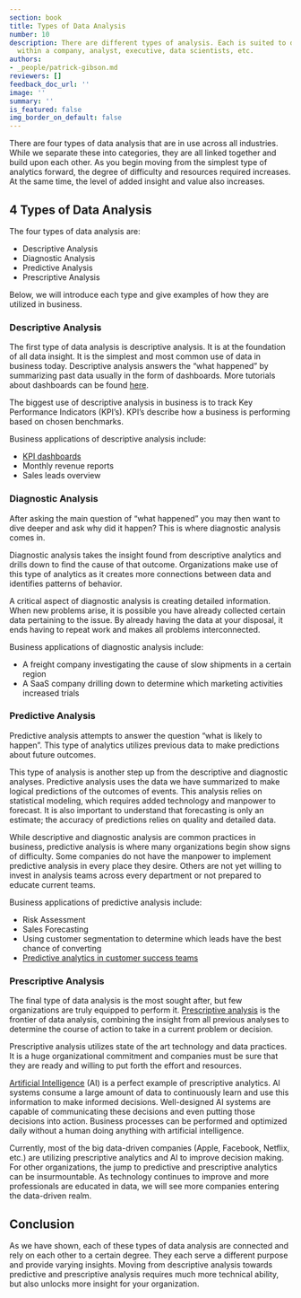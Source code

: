 ```yaml
---
section: book
title: Types of Data Analysis
number: 10
description: There are different types of analysis. Each is suited to different roles
  within a company, analyst, executive, data scientists, etc.
authors:
- _people/patrick-gibson.md
reviewers: []
feedback_doc_url: ''
image: ''
summary: ''
is_featured: false
img_border_on_default: false
---
```

There are four types of data analysis that are in use across all industries. While we separate these into categories, they are all linked together and build upon each other. As you begin moving from the simplest type of analytics forward, the degree of difficulty and resources required increases. At the same time, the level of added insight and value also increases.

## 4 Types of Data Analysis

The four types of data analysis are:

* Descriptive Analysis
* Diagnostic Analysis
* Predictive Analysis
* Prescriptive Analysis

Below, we will introduce each type and give examples of how they are utilized in business.

### Descriptive Analysis

The first type of data analysis is descriptive analysis. It is at the foundation of all data insight. It is the simplest and most common use of data in business today. Descriptive analysis answers the “what happened” by summarizing past data usually in the form of dashboards. More tutorials about dashboards can be found [here](https://dataschoolstag.wpengine.com/?s=dashboard).

The biggest use of descriptive analysis in business is to track Key Performance Indicators (KPI’s). KPI’s describe how a business is performing based on chosen benchmarks.

Business applications of descriptive analysis include:

* [KPI dashboards](https://dataschoolstag.wpengine.com/kpi-dashboard-metrics/)
* Monthly revenue reports
* Sales leads overview

### Diagnostic Analysis

After asking the main question of “what happened” you may then want to dive deeper and ask why did it happen? This is where diagnostic analysis comes in.

Diagnostic analysis takes the insight found from descriptive analytics and drills down to find the cause of that outcome. Organizations make use of this type of analytics as it creates more connections between data and identifies patterns of behavior.

A critical aspect of diagnostic analysis is creating detailed information. When new problems arise, it is possible you have already collected certain data pertaining to the issue. By already having the data at your disposal, it ends having to repeat work and makes all problems interconnected.

Business applications of diagnostic analysis include:

* A freight company investigating the cause of slow shipments in a certain region
* A SaaS company drilling down to determine which marketing activities increased trials

### Predictive Analysis

Predictive analysis attempts to answer the question “what is likely to happen”. This type of analytics utilizes previous data to make predictions about future outcomes.

This type of analysis is another step up from the descriptive and diagnostic analyses. Predictive analysis uses the data we have summarized to make logical predictions of the outcomes of events. This analysis relies on statistical modeling, which requires added technology and manpower to forecast. It is also important to understand that forecasting is only an estimate; the accuracy of predictions relies on quality and detailed data.

While descriptive and diagnostic analysis are common practices in business, predictive analysis is where many organizations begin show signs of difficulty. Some companies do not have the manpower to implement predictive analysis in every place they desire. Others are not yet willing to invest in analysis teams across every department or not prepared to educate current teams.

Business applications of predictive analysis include:

* Risk Assessment
* Sales Forecasting
* Using customer segmentation to determine which leads have the best chance of converting
* [Predictive analytics in customer success teams](https://dataschoolstag.wpengine.com/predictive-analytics-customer-success/)

### Prescriptive Analysis

The final type of data analysis is the most sought after, but few organizations are truly equipped to perform it. [Prescriptive analysis](https://searchcio.techtarget.com/definition/Prescriptive-analytics) is the frontier of data analysis, combining the insight from all previous analyses to determine the course of action to take in a current problem or decision.

Prescriptive analysis utilizes state of the art technology and data practices. It is a huge organizational commitment and companies must be sure that they are ready and willing to put forth the effort and resources.

[Artificial Intelligence](https://go.forrester.com/blogs/16-11-02-artificial_intelligence_fact_fiction_how_enterprises_can_crush_it/) (AI) is a perfect example of prescriptive analytics. AI systems consume a large amount of data to continuously learn and use this information to make informed decisions. Well-designed AI systems are capable of communicating these decisions and even putting those decisions into action. Business processes can be performed and optimized daily without a human doing anything with artificial intelligence.

Currently, most of the big data-driven companies (Apple, Facebook, Netflix, etc.) are utilizing prescriptive analytics and AI to improve decision making. For other organizations, the jump to predictive and prescriptive analytics can be insurmountable. As technology continues to improve and more professionals are educated in data, we will see more companies entering the data-driven realm.

## Conclusion

As we have shown, each of these types of data analysis are connected and rely on each other to a certain degree. They each serve a different purpose and provide varying insights. Moving from descriptive analysis towards predictive and prescriptive analysis requires much more technical ability, but also unlocks more insight for your organization.
